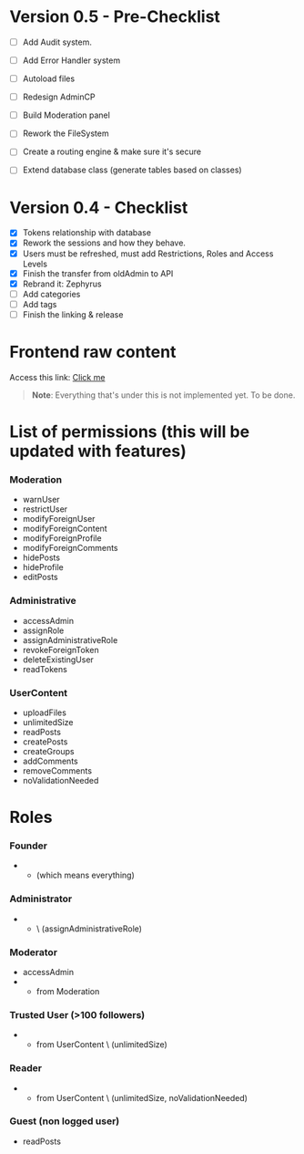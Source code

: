 # Version 0.5 - Pre-Checklist

- [ ] Add Audit system.
- [ ] Add Error Handler system
- [ ] Autoload files
- [ ] Redesign AdminCP 
- [ ] Build Moderation panel
- [ ] Rework the FileSystem 
- [ ] Create a routing engine & make sure it's secure
- [ ] Extend database class (generate tables based on classes)


# Version 0.4 - Checklist

- [x] Tokens relationship with database
- [x] Rework the sessions and how they behave.
- [x] Users must be refreshed, must add Restrictions, Roles and Access Levels
- [x] Finish the transfer from oldAdmin to API 
- [x] Rebrand it: Zephyrus
- [ ] Add categories
- [ ] Add tags
- [ ] Finish the linking & release

# Frontend raw content
Access this link: [Click me](https://github.com/zaBogdan/Zephyrus/tree/6743cb4790e57db68d66f722f739b6ab32b00579)
> **Note**: Everything that's under this is not implemented yet. To be done.

# List of permissions (this will be updated with features)

### Moderation
- warnUser
- restrictUser
- modifyForeignUser
- modifyForeignContent
- modifyForeignProfile
- modifyForeignComments
- hidePosts
- hideProfile
- editPosts

### Administrative
- accessAdmin
- assignRole
- assignAdministrativeRole
- revokeForeignToken
- deleteExistingUser
- readTokens


### UserContent
- uploadFiles
- unlimitedSize
- readPosts
- createPosts
- createGroups
- addComments
- removeComments
- noValidationNeeded

# Roles

### Founder
- * (which means everything)

### Administrator
- * \ (assignAdministrativeRole)

### Moderator
- accessAdmin
- * from Moderation

### Trusted User (>100 followers)
- * from UserContent \ (unlimitedSize)

### Reader 
- * from UserContent \ (unlimitedSize, noValidationNeeded)

### Guest (non logged user)
- readPosts




